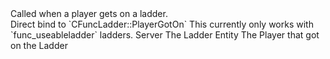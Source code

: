 <function name="HolyLib:OnPlayerGotOnLadder" parent="" type="hook">
	<description>
		Called when a player gets on a ladder.<br>
		Direct bind to `CFuncLadder::PlayerGotOn`
		<note>
			This currently only works with `func_useableladder` ladders.
		</note>
		<added version="0.7"></added>
	</description>
	<realm>Server</realm>
	<args>
		<arg name="ent" type="Entity">The Ladder Entity</arg>
		<arg name="ply" type="Player">The Player that got on the Ladder</arg>
	</args>
</function>